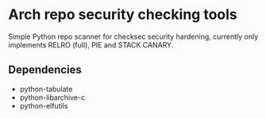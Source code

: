 # Arch repo security checking tools

Simple Python repo scanner for checksec security hardening, currently only
implements RELRO (full), PIE and STACK CANARY.

## Dependencies

* python-tabulate
* python-libarchive-c
* python-elfutils
